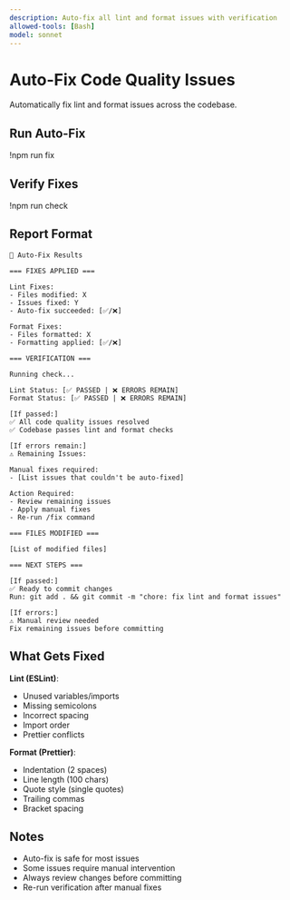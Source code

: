 ```yaml
---
description: Auto-fix all lint and format issues with verification
allowed-tools: [Bash]
model: sonnet
---
```


# Auto-Fix Code Quality Issues

Automatically fix lint and format issues across the codebase.

## Run Auto-Fix

!npm run fix

## Verify Fixes

!npm run check

## Report Format

```
🔧 Auto-Fix Results

=== FIXES APPLIED ===

Lint Fixes:
- Files modified: X
- Issues fixed: Y
- Auto-fix succeeded: [✅/❌]

Format Fixes:
- Files formatted: X
- Formatting applied: [✅/❌]

=== VERIFICATION ===

Running check...

Lint Status: [✅ PASSED | ❌ ERRORS REMAIN]
Format Status: [✅ PASSED | ❌ ERRORS REMAIN]

[If passed:]
✅ All code quality issues resolved
✅ Codebase passes lint and format checks

[If errors remain:]
⚠️ Remaining Issues:

Manual fixes required:
- [List issues that couldn't be auto-fixed]

Action Required:
- Review remaining issues
- Apply manual fixes
- Re-run /fix command

=== FILES MODIFIED ===

[List of modified files]

=== NEXT STEPS ===

[If passed:]
✅ Ready to commit changes
Run: git add . && git commit -m "chore: fix lint and format issues"

[If errors:]
⚠️ Manual review needed
Fix remaining issues before committing
```

## What Gets Fixed

**Lint (ESLint)**:
- Unused variables/imports
- Missing semicolons
- Incorrect spacing
- Import order
- Prettier conflicts

**Format (Prettier)**:
- Indentation (2 spaces)
- Line length (100 chars)
- Quote style (single quotes)
- Trailing commas
- Bracket spacing

## Notes

- Auto-fix is safe for most issues
- Some issues require manual intervention
- Always review changes before committing
- Re-run verification after manual fixes
